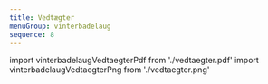 ```yaml
---
title: Vedtægter
menuGroup: vinterbadelaug
sequence: 8
---
```

import vinterbadelaugVedtaegterPdf from './vedtaegter.pdf'
import vinterbadelaugVedtaegterPng from './vedtaegter.png'

<Pdf pdf={vinterbadelaugVedtaegterPdf} image={vinterbadelaugVedtaegterPng} text="Vedtægter Vinterbadelauget Frederikskaj 2" />